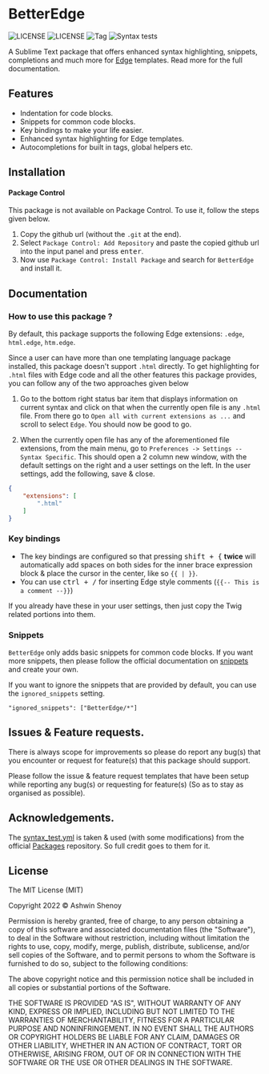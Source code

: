 # BetterEdge

![LICENSE](https://img.shields.io/badge/LICENSE-MIT-green?style=for-the-badge) ![LICENSE](https://img.shields.io/badge/ST-Build%204126+-orange?style=for-the-badge&logo=sublime-text) ![Tag](https://img.shields.io/github/v/tag/Sublime-Instincts/BetterEdge?style=for-the-badge&logo=github&sort=semver) ![Syntax tests](https://img.shields.io/github/workflow/status/Sublime-Instincts/BetterEdge/syntax_test?color=green&label=Syntax%20Tests&logo=github&logoColor=white&style=for-the-badge)

A Sublime Text package that offers enhanced syntax highlighting, snippets, completions and much more for [Edge](https://docs.adonisjs.com/guides/views/introduction) templates. Read more for the full documentation.

## Features

- Indentation for code blocks.
- Snippets for common code blocks.
- Key bindings to make your life easier.
- Enhanced syntax highlighting for Edge templates.
- Autocompletions for built in tags, global helpers etc.

## Installation

#### Package Control
This package is not available on Package Control. To use it, follow the steps given below.

1. Copy the github url (without the `.git` at the end).
2. Select `Package Control: Add Repository` and paste the copied github url into the input panel and press <kbd>enter</kbd>.
3. Now use `Package Control: Install Package` and search for `BetterEdge` and install it.

## Documentation

### How to use this package ?

By default, this package supports the following Edge extensions: `.edge`, `html.edge`, `htm.edge`.

Since a user can have more than one templating language package installed, this package doesn't support `.html` directly. To get highlighting for `.html` files with Edge code and all the other features this package provides, you can follow any of the two approaches given below

1. Go to the bottom right status bar item that displays information on current syntax and click on that when the currently open file is any `.html` file. From there go to `Open all with current extensions as ...` and scroll to select `Edge`. You should now be good to go.

2. When the currently open file has any of the aforementioned file extensions, from the main menu, go to `Preferences -> Settings -- Syntax Specific`. This should open a 2 column new window, with the default settings on the right and a user settings on the left. In the user settings, add the following, save & close.

```json
{
    "extensions": [
        ".html"
    ]
}
```

### Key bindings

- The key bindings are configured so that pressing <kbd>shift + {</kbd> **twice** will automatically add spaces on both sides for the inner brace expression block & place the cursor in the center, like so `{{ | }}`.
- You can use <kbd>ctrl + /</kbd> for inserting Edge style comments (`{{-- This is a comment --}}`)

If you already have these in your user settings, then just copy the Twig related portions into them.

### Snippets

`BetterEdge` only adds basic snippets for common code blocks. If you want more snippets, then please follow the official documentation on
[snippets](https://www.sublimetext.com/docs/completions.html#snippets) and create your own.

If you want to ignore the snippets that are provided by default, you can use the `ignored_snippets` setting.

`"ignored_snippets": ["BetterEdge/*"]`

## Issues & Feature requests.

There is always scope for improvements so please do report any bug(s) that you encounter or request for feature(s) that this package should support.

Please follow the issue & feature request templates that have been setup while reporting any bug(s) or requesting for feature(s) (So as to stay as organised as possible).

## Acknowledgements.

The [syntax_test.yml](https://github.com/Sublime-Instincts/BetterEdge/.github/workflows/syntax_test.yml) is taken & used (with some modifications) from the official [Packages](https://github.com/sublimehq/Packages) repository. So full credit goes to them for it.

## License
The MIT License (MIT)

Copyright 2022 &copy; Ashwin Shenoy

Permission is hereby granted, free of charge, to any person obtaining a copy of this software and associated documentation files (the "Software"), to deal in the Software without restriction, including without limitation the rights to use, copy, modify, merge, publish, distribute, sublicense, and/or sell copies of the Software, and to permit persons to whom the Software is furnished to do so, subject to the following conditions:

The above copyright notice and this permission notice shall be included in all copies or substantial portions of the Software.

THE SOFTWARE IS PROVIDED "AS IS", WITHOUT WARRANTY OF ANY KIND, EXPRESS OR IMPLIED, INCLUDING BUT NOT LIMITED TO THE WARRANTIES OF MERCHANTABILITY, FITNESS FOR A PARTICULAR PURPOSE AND NONINFRINGEMENT. IN NO EVENT SHALL THE AUTHORS OR COPYRIGHT HOLDERS BE LIABLE FOR ANY CLAIM, DAMAGES OR OTHER LIABILITY, WHETHER IN AN ACTION OF CONTRACT, TORT OR OTHERWISE, ARISING FROM, OUT OF OR IN CONNECTION WITH THE SOFTWARE OR THE USE OR OTHER DEALINGS IN THE SOFTWARE.
